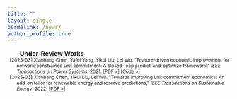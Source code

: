 ```yaml
---
title: ""
layout: single
permalink: /news/
author_profile: true
---
```

<ul style="font-size: 100%; list-style: none; margin: 0; padding: 0;">
    <li style="padding-left: 2em; text-indent: -0em;">
<strong>Under-Review Works</strong>
    </li>
</ul>

<ul style="font-size: 75%; list-style: none; margin: 0; padding: 0;">
  <li style="padding-left: 2em; text-indent: -1.5em;">
    [2025-03] Xianbang Chen, Yafei Yang, Yikui Liu, Lei Wu. "Feature-driven economic improvement for network-constrained unit commitment: A closed-loop predict-and-optimize framework," <em>IEEE Transactions on Power Systems</em>, 2021.
    <a href="/assets/papers/Project_02_Paper_01.pdf">[PDF »]</a>
    <a href="https://github.com/asxadf/Closed_Loop_NCUC_Dataset">[Code »]</a>
  </li>

  <li style="padding-left: 2em; text-indent: -1.5em;">
    [2025-03] Xianbang Chen, Yikui Liu, Lei Wu. "Towards improving unit commitment economics: An add-on tailor for renewable energy and reserve predictions," <em>IEEE Transactions on Sustainable Energy</em>, 2022.
    <a href="/assets/papers/Project_02_Paper_02.pdf">[PDF »]</a>
  </li>
</ul>
  
